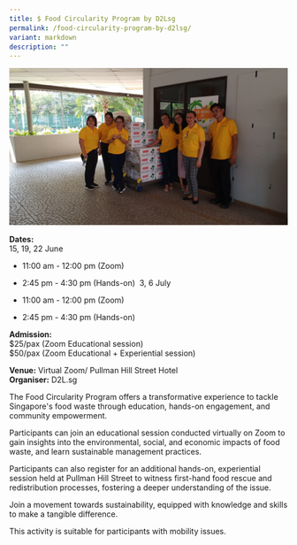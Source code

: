 ```yaml
---
title: $ Food Circularity Program by D2Lsg
permalink: /food-circularity-program-by-d2lsg/
variant: markdown
description: ""
---
```

![Food Circularity Program - D2Lsg](/images/Initiatives/Food_Circularity_Program_by_D2L_sg.jpg)

**Dates:** <br>15, 19, 22 June&nbsp;

*   11:00 am - 12:00 pm (Zoom) &nbsp;
    
*    2:45 pm - 4:30 pm (Hands-on)&nbsp;
3, 6 July&nbsp;

*  11:00 am - 12:00 pm (Zoom) &nbsp;
    
*   2:45 pm - 4:30 pm (Hands-on)<br>

**Admission:** <br>$25/pax (Zoom Educational session)&nbsp;<br>
$50/pax (Zoom Educational + Experiential session) <br>

**Venue:** Virtual Zoom/ Pullman Hill Street Hotel<br>
**Organiser:** D2L.sg

The Food Circularity Program offers a transformative experience to tackle Singapore's food waste through education, hands-on engagement, and community empowerment.&nbsp;&nbsp;

Participants can join an educational session conducted virtually on Zoom to gain insights into the environmental, social, and economic impacts of food waste, and learn sustainable management practices.&nbsp;&nbsp;

Participants can also register for an additional hands-on, experiential session held at Pullman Hill Street to witness first-hand food rescue and redistribution processes, fostering a deeper understanding of the issue.&nbsp;&nbsp;

Join a movement towards sustainability, equipped with knowledge and skills to make a tangible difference.&nbsp;&nbsp;

This activity is suitable for participants with mobility issues.


<a class="btn-link" target="_blank" href="https://docs.google.com/forms/d/e/1FAIpQLSdZfNN4exvG0M47AH8xCxBKyH6HGW9CodvLTzjjmXCITMC2Uw/viewform?usp=sf_link">
	<img src="/images/gogreensg_website-32.png">
</a>

<style>
	.btn-link {
		display: none;
	}
	a.btn-link[target="_blank"]:after {
	display: none;
}
	.btn-link > img {
		width: 100%;
	}
</style>
